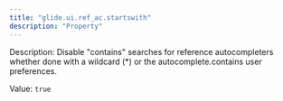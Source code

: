 ```yaml
---
title: "glide.ui.ref_ac.startswith"
description: "Property"
---
```


Description: Disable "contains" searches for reference autocompleters whether done with a wildcard (*) or the autocomplete.contains user preferences.

Value: `true`